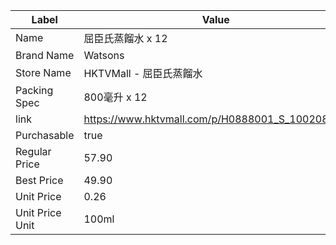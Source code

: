 | Label           | Value                                           |
| --------------- | ----------------------------------------------- |
| Name            | 屈臣氏蒸餾水 x 12                                     |
| Brand Name      | Watsons                                         |
| Store Name      | HKTVMall - 屈臣氏蒸餾水                               |
| Packing Spec    | 800毫升 x 12                                      |
| link            | https://www.hktvmall.com/p/H0888001_S_10020854K |
| Purchasable     | true                                            |
| Regular Price   | 57.90                                           |
| Best Price      | 49.90                                           |
| Unit Price      | 0.26                                            |
| Unit Price Unit | 100ml                                           |
